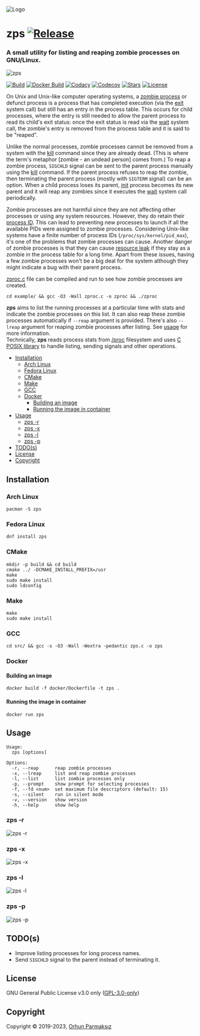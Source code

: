 ![Logo](https://user-images.githubusercontent.com/24392180/66733887-b52b4780-ee69-11e9-86ee-ab04caf98287.png)

# zps [![Release](https://img.shields.io/github/release/orhun/zps.svg?color=590000&style=flat-square)](https://github.com/orhun/zps/releases)

### A small utility for listing and reaping zombie processes on GNU/Linux.

![zps](https://user-images.githubusercontent.com/24392180/66898210-64e6ed80-f001-11e9-8e27-0ab3a7cabdca.gif)

[![Build](https://img.shields.io/github/actions/workflow/status/orhun/zps/ci.yml?color=black&style=flat-square)](https://github.com/orhun/zps/actions?query=workflow%3A%22Continuous+Integration%22)
[![Docker Build](https://img.shields.io/github/actions/workflow/status/orhun/zps/docker.yml?color=black&style=flat-square&label=docker)](https://github.com/orhun/zps/actions?query=workflow%3A%22Docker+Automated+Builds%22)
[![Codacy](https://img.shields.io/codacy/grade/3d40a551806b4c788befba6d2920675b.svg?color=black&style=flat-square)](https://www.codacy.com/manual/orhun/zps?utm_source=github.com&amp;utm_medium=referral&amp;utm_content=orhun/zps&amp;utm_campaign=Badge_Grade)
[![Codecov](https://img.shields.io/codecov/c/github/orhun/zps?color=black&style=flat-square)](https://codecov.io/gh/orhun/zps)
[![Stars](https://img.shields.io/github/stars/orhun/zps.svg?color=590000&style=flat-square)](https://github.com/orhun/zps/stargazers) [![License](https://img.shields.io/github/license/orhun/zps.svg?color=590000&style=flat-square)](./LICENSE)

On Unix and Unix-like computer operating systems, a [zombie process](https://en.wikipedia.org/wiki/Zombie_process) or defunct process is a process that has completed execution (via the [exit](https://en.wikipedia.org/wiki/Exit_(system_call)) system call) but still has an entry in the process table. This occurs for child processes, where the entry is still needed to allow the parent process to read its child's exit status: once the exit status is read via the [wait](https://en.wikipedia.org/wiki/Wait_(system_call)) system call, the zombie's entry is removed from the process table and it is said to be "reaped".

Unlike the normal processes, zombie processes cannot be removed from a system with the [kill](https://en.wikipedia.org/wiki/Kill_(command)) command since they are already dead. (This is where the term's metaphor [zombie - an undead person] comes from.) To reap a zombie process, `SIGCHLD` signal can be sent to the parent process manually using the [kill](https://en.wikipedia.org/wiki/Kill_(command)) command. If the parent process refuses to reap the zombie, then terminating the parent process (mostly with `SIGTERM` signal) can be an option. When a child process loses its parent, [init](https://en.wikipedia.org/wiki/Init) process becomes its new parent and it will reap any zombies since it executes the [wait](https://en.wikipedia.org/wiki/Wait_(system_call)) system call periodically.

Zombie processes are not harmful since they are not affecting other processes or using any system resources. However, they do retain their [process ID](https://en.wikipedia.org/wiki/Process_identifier). This can lead to preventing new processes to launch if all the available PIDs were assigned to zombie processes. Considering Unix-like systems have a finite number of process IDs (`/proc/sys/kernel/pid_max`), it's one of the problems that zombie processes can cause. Another danger of zombie processes is that they can cause [resource leak](https://en.wikipedia.org/wiki/Resource_leak) if they stay as a zombie in the process table for a long time. Apart from these issues, having a few zombie processes won't be a big deal for the system although they might indicate a bug with their parent process.

[zproc.c](https://github.com/orhun/zps/blob/master/example/zproc.c) file can be compiled and run to see how zombie processes are created.
```
cd example/ && gcc -O3 -Wall zproc.c -o zproc && ./zproc
```

__zps__ aims to list the running processes at a particular time with stats and indicate the zombie processes on this list. It can also reap these zombie processes automatically if `--reap` argument is provided. There's also `--lreap` argument for reaping zombie processes after listing. See [usage](https://github.com/orhun/zps#usage) for more information.    
Technically, __zps__ reads process stats from [/proc](https://www.tldp.org/LDP/Linux-Filesystem-Hierarchy/html/proc.html) filesystem and uses [C POSIX library](https://en.wikipedia.org/wiki/C_POSIX_library) to handle listing, sending signals and other operations.

  - [Installation](#installation)
    - [Arch Linux](#arch-linux)
    - [Fedora Linux](#fedora-linux)
    - [CMake](#cmake)
    - [Make](#make)
    - [GCC](#gcc)
    - [Docker](#docker)
      - [Building an image](#building-an-image)
      - [Running the image in container](#running-the-image-in-container)
  - [Usage](#usage)
    - [zps -r](#zps--r)
    - [zps -x](#zps--x)
    - [zps -l](#zps--l)
    - [zps -p](#zps--p)
  - [TODO(s)](#todos)
  - [License](#license)
  - [Copyright](#copyright)

## Installation

### Arch Linux

```
pacman -S zps
```

### Fedora Linux

```
dnf install zps
```

### CMake

```
mkdir -p build && cd build
cmake ../ -DCMAKE_INSTALL_PREFIX=/usr
make
sudo make install
sudo ldconfig
```

### Make

```
make
sudo make install
```

### GCC

```
cd src/ && gcc -s -O3 -Wall -Wextra -pedantic zps.c -o zps
```

### Docker

#### Building an image

```
docker build -f docker/Dockerfile -t zps .
```

#### Running the image in container

```
docker run zps
```

## Usage

```
Usage:
  zps [options]

Options:
  -r, --reap      reap zombie processes
  -x, --lreap     list and reap zombie processes
  -l, --list      list zombie processes only
  -p, --prompt    show prompt for selecting processes
  -f, --fd <num>  set maximum file descriptors (default: 15)
  -s, --silent    run in silent mode
  -v, --version   show version
  -h, --help      show help
```

### zps -r

![zps -r](https://user-images.githubusercontent.com/24392180/66898345-b68f7800-f001-11e9-86d7-694772a46ab7.gif)

### zps -x

![zps -x](https://user-images.githubusercontent.com/24392180/66898624-34ec1a00-f002-11e9-9d5a-dde84c925119.gif)

### zps -l

![zps -l](https://user-images.githubusercontent.com/24392180/67201180-5f791100-f40e-11e9-8ff6-fcbbca443e9a.gif)

### zps -p

![zps -p](https://user-images.githubusercontent.com/24392180/67624534-3c999300-f83a-11e9-95e4-46c3ce586197.gif)

## TODO(s)

* Improve listing processes for long process names.
* Send `SIGCHLD` signal to the parent instead of terminating it.

## License

GNU General Public License v3.0 only ([GPL-3.0-only](https://www.gnu.org/licenses/gpl.txt))

## Copyright

Copyright © 2019-2023, [Orhun Parmaksız](mailto:orhunparmaksiz@gmail.com)
